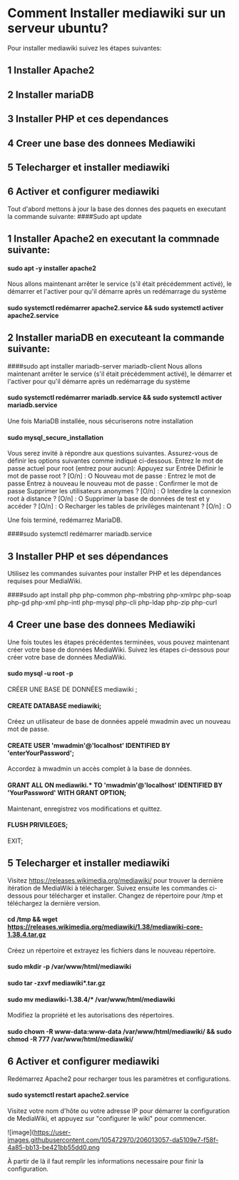 # Comment Installer mediawiki sur un serveur ubuntu?

Pour installer mediawiki suivez les étapes suivantes:
## 1 Installer Apache2
## 2 Installer mariaDB
## 3 Installer PHP et ces dependances
## 4 Creer une base des donnees Mediawiki
## 5 Telecharger et installer mediawiki
## 6 Activer et configurer mediawiki

Tout d'abord mettons à jour la base des donnes des paquets en executant la commande suivante:
####Sudo apt update
## 1 Installer Apache2 en executant la commnade suivante:
#### sudo apt -y installer apache2
Nous allons maintenant arrêter le service (s'il était précédemment activé), le démarrer et l'activer pour qu'il démarre après un redémarrage du système
#### sudo systemctl redémarrer apache2.service && sudo systemctl activer apache2.service

## 2 Installer mariaDB en executeant la commande suivante:
####sudo apt installer mariadb-server mariadb-client
Nous allons maintenant arrêter le service (s'il était précédemment activé), le démarrer et l'activer pour qu'il démarre après un redémarrage du système
#### sudo systemctl redémarrer mariadb.service && sudo systemctl activer mariadb.service
Une fois MariaDB installée, nous sécuriserons notre installation
#### sudo mysql_secure_installation
Vous serez invité à répondre aux questions suivantes. Assurez-vous de définir les options suivantes comme indiqué ci-dessous.
Entrez le mot de passe actuel pour root (entrez pour aucun): Appuyez sur Entrée
Définir le mot de passe root ? [O/n] : O
Nouveau mot de passe : Entrez le mot de passe
Entrez à nouveau le nouveau mot de passe : Confirmer le mot de passe
Supprimer les utilisateurs anonymes ? [O/n] : O
Interdire la connexion root à distance ? [O/n] : O
Supprimer la base de données de test et y accéder ? [O/n] : O
Recharger les tables de privilèges maintenant ? [O/n] : O

Une fois terminé, redémarrez MariaDB.

####sudo systemctl redémarrer mariadb.service

## 3 Installer PHP et ses dépendances
Utilisez les commandes suivantes pour installer PHP et les dépendances requises pour MediaWiki.

####sudo apt install php php-common php-mbstring php-xmlrpc php-soap php-gd php-xml php-intl php-mysql php-cli php-ldap php-zip php-curl

## 4 Creer une base des donnees Mediawiki
Une fois toutes les étapes précédentes terminées, vous pouvez maintenant créer votre base de données MediaWiki. Suivez les étapes ci-dessous pour créer votre base de données MediaWiki.

#### sudo mysql -u root -p
CRÉER UNE BASE DE DONNÉES mediawiki ;

#### CREATE DATABASE mediawiki;
Créez un utilisateur de base de données appelé mwadmin avec un nouveau mot de passe.

#### CREATE USER 'mwadmin'@'localhost' IDENTIFIED BY 'enterYourPassword';
Accordez à mwadmin un accès complet à la base de données.
#### GRANT ALL ON mediawiki.* TO 'mwadmin'@'localhost' IDENTIFIED BY 'YourPassword' WITH GRANT OPTION;
Maintenant, enregistrez vos modifications et quittez.
#### FLUSH PRIVILEGES;
EXIT;

## 5 Telecharger et installer mediawiki
Visitez https://releases.wikimedia.org/mediawiki/ pour trouver la dernière itération de MediaWiki à télécharger. Suivez ensuite les commandes ci-dessous pour télécharger et installer.
Changez de répertoire pour /tmp et téléchargez la dernière version.
#### cd /tmp && wget https://releases.wikimedia.org/mediawiki/1.38/mediawiki-core-1.38.4.tar.gz
Créez un répertoire et extrayez les fichiers dans le nouveau répertoire.

#### sudo mkdir -p /var/www/html/mediawiki
#### sudo tar -zxvf mediawiki*.tar.gz
#### sudo mv mediawiki-1.38.4/* /var/www/html/mediawiki
Modifiez la propriété et les autorisations des répertoires.

#### sudo chown -R www-data:www-data /var/www/html/mediawiki/ && sudo chmod -R 777 /var/www/html/mediawiki/
## 6 Activer et configurer mediawiki

Redémarrez Apache2 pour recharger tous les paramètres et configurations.

#### sudo systemctl restart apache2.service
Visitez votre nom d'hôte ou votre adresse IP pour démarrer la configuration de MediaWiki, et appuyez sur "configurer le wiki" pour commencer.

![image](https://user-images.githubusercontent.com/105472970/206013057-da5109e7-f58f-4a85-bb13-be421bb55dd0.png

À partir de là il faut remplir les informations necessaire pour  finir la configuration.


